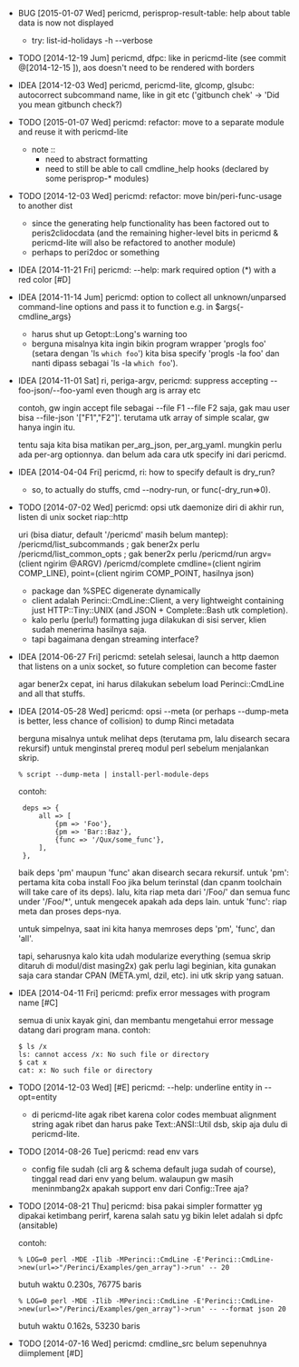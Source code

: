 * BUG [2015-01-07 Wed] pericmd, perisprop-result-table: help about table data is now not displayed

  - try: list-id-holidays -h --verbose

* TODO [2014-12-19 Jum] pericmd, dfpc: like in pericmd-lite (see commit @[2014-12-15 ]), aos doesn't need to be rendered with borders
* IDEA [2014-12-03 Wed] pericmd, pericmd-lite, glcomp, glsubc: autocorrect subcommand name, like in git etc ('gitbunch chek' -> 'Did you mean gitbunch check?)
* TODO [2015-01-07 Wed] pericmd: refactor: move to a separate module and reuse it with pericmd-lite

  - note ::
    + need to abstract formatting
    + need to still be able to call cmdline_help hooks (declared by some
      perisprop-* modules)

* TODO [2014-12-03 Wed] pericmd: refactor: move bin/peri-func-usage to another dist

  - since the generating help functionality has been factored out to
    peris2clidocdata (and the remaining higher-level bits in pericmd &
    pericmd-lite will also be refactored to another module)
  - perhaps to peri2doc or something

* IDEA [2014-11-21 Fri] pericmd: --help: mark required option (*) with a red color [#D]
* IDEA [2014-11-14 Jum] pericmd: option to collect all unknown/unparsed command-line options and pass it to function e.g. in $args{-cmdline_args}

  - harus shut up Getopt::Long's warning too
  - berguna misalnya kita ingin bikin program wrapper 'progls foo' (setara dengan
    'ls `which foo`') kita bisa specify 'progls -la foo' dan nanti dipass sebagai
    'ls -la `which foo`').

* IDEA [2014-11-01 Sat] ri, periga-argv, pericmd: suppress accepting --foo-json/--foo-yaml even though arg is array etc

  contoh, gw ingin accept file sebagai --file F1 --file F2 saja, gak mau user bisa
  --file-json '["F1","F2"]'. terutama utk array of simple scalar, gw hanya ingin
  itu.
  
  tentu saja kita bisa matikan per_arg_json, per_arg_yaml. mungkin perlu ada
  per-arg optionnya. dan belum ada cara utk specify ini dari pericmd.

* IDEA [2014-04-04 Fri] pericmd, ri: how to specify default is dry_run?

  - so, to actually do stuffs, cmd --nodry-run, or func(-dry_run=>0).

* TODO [2014-07-02 Wed] pericmd: opsi utk daemonize diri di akhir run, listen di unix socket riap::http

  uri (bisa diatur, default '/pericmd' masih belum mantep):
  /pericmd/list_subcommands ; gak bener2x perlu
  /pericmd/list_common_opts ; gak bener2x perlu
  /pericmd/run       argv=(client ngirim @ARGV)
  /pericmd/complete  cmdline=(client ngirim COMP_LINE), point=(client ngirim COMP_POINT, hasilnya json)
  
  - package dan %SPEC digenerate dynamically
  - client adalah Perinci::CmdLine::Client, a very lightweight containing just
    HTTP::Tiny::UNIX (and JSON + Complete::Bash utk completion).
  - kalo perlu (perlu!) formatting juga dilakukan di sisi server, klien sudah
    menerima hasilnya saja.
  - tapi bagaimana dengan streaming interface?

* IDEA [2014-06-27 Fri] pericmd: setelah selesai, launch a http daemon that listens on a unix socket, so future completion can become faster

  agar bener2x cepat, ini harus dilakukan sebelum load Perinci::CmdLine and all
  that stuffs.

* IDEA [2014-05-28 Wed] pericmd: opsi --meta (or perhaps --dump-meta is better, less chance of collision) to dump Rinci metadata

  berguna misalnya untuk melihat deps (terutama pm, lalu disearch secara rekursif)
  untuk menginstal prereq modul perl sebelum menjalankan skrip.
  

      % script --dump-meta | install-perl-module-deps
  
  contoh:
  

       deps => {
           all => [
               {pm => 'Foo'},
               {pm => 'Bar::Baz'},
               {func => '/Qux/some_func'},
           ],
       },
  
  baik deps 'pm' maupun 'func' akan disearch secara rekursif. untuk 'pm': pertama
  kita coba install Foo jika belum terinstal (dan cpanm toolchain will take care
  of its deps). lalu, kita riap meta dari '/Foo/' dan semua func under '/Foo/*',
  untuk mengecek apakah ada deps lain. untuk 'func': riap meta dan proses
  deps-nya.
  
  untuk simpelnya, saat ini kita hanya memroses deps 'pm', 'func', dan 'all'.
  
  tapi, seharusnya kalo kita udah modularize everything (semua skrip ditaruh di
  modul/dist masing2x) gak perlu lagi beginian, kita gunakan saja cara standar
  CPAN (META.yml, dzil, etc). ini utk skrip yang satuan.

* IDEA [2014-04-11 Fri] pericmd: prefix error messages with program name [#C]

  semua di unix kayak gini, dan membantu mengetahui error message datang dari
  program mana. contoh:

      $ ls /x
      ls: cannot access /x: No such file or directory
      $ cat x
      cat: x: No such file or directory

* TODO [2014-12-03 Wed] [#E] pericmd: --help: underline entity in --opt=entity

  - di pericmd-lite agak ribet karena color codes membuat alignment string agak
    ribet dan harus pake Text::ANSI::Util dsb, skip aja dulu di pericmd-lite.

* TODO [2014-08-26 Tue] pericmd: read env vars

  - config file sudah (cli arg & schema default juga sudah of course), tinggal
    read dari env yang belum. walaupun gw masih meninmbang2x apakah support env
    dari Config::Tree aja?

* TODO [2014-08-21 Thu] pericmd: bisa pakai simpler formatter yg dipakai ketimbang perirf, karena salah satu yg bikin lelet adalah si dpfc (ansitable)

  contoh:

      % LOG=0 perl -MDE -Ilib -MPerinci::CmdLine -E'Perinci::CmdLine->new(url=>"/Perinci/Examples/gen_array")->run' -- 20
  butuh waktu 0.230s, 76775 baris

      % LOG=0 perl -MDE -Ilib -MPerinci::CmdLine -E'Perinci::CmdLine->new(url=>"/Perinci/Examples/gen_array")->run' -- --format json 20
  butuh waktu 0.162s, 53230 baris

* TODO [2014-07-16 Wed] pericmd: cmdline_src belum sepenuhnya diimplement [#D]
